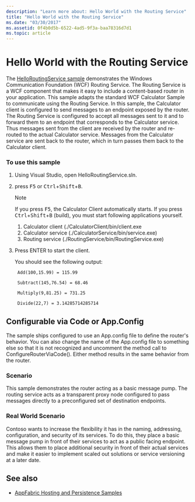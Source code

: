 ```yaml
---
description: "Learn more about: Hello World with the Routing Service"
title: "Hello World with the Routing Service"
ms.date: "03/30/2017"
ms.assetid: 0f4b0d5b-6522-4ad5-9f3a-baa78316d7d1
ms.topic: article
---
```

# Hello World with the Routing Service

The [HelloRoutingService sample](https://github.com/dotnet/samples/tree/main/framework/wcf) demonstrates the Windows Communication Foundation (WCF) Routing Service. The Routing Service is a WCF component that makes it easy to include a content-based router in your application. This sample adapts the standard WCF Calculator Sample to communicate using the Routing Service. In this sample, the Calculator client is configured to send messages to an endpoint exposed by the router. The Routing Service is configured to accept all messages sent to it and to forward them to an endpoint that corresponds to the Calculator service. Thus messages sent from the client are received by the router and re-routed to the actual Calculator service. Messages from the Calculator service are sent back to the router, which in turn passes them back to the Calculator client.

### To use this sample

1. Using Visual Studio, open HelloRoutingService.sln.

2. press <kbd>F5</kbd> or <kbd>Ctrl</kbd>+<kbd>Shift</kbd>+<kbd>B</kbd>.

    > [!NOTE]
    > If you press <kbd>F5</kbd>, the Calculator Client automatically starts. If you press <kbd>Ctrl</kbd>+<kbd>Shift</kbd>+<kbd>B</kbd> (build), you must start following applications yourself.
    >
    > 1. Calculator client (./CalculatorClient/bin/client.exe
    > 2. Calculator service (./CalculatorService/bin/service.exe)
    > 3. Routing service (./RoutingService/bin/RoutingService.exe)

3. Press ENTER to start the client.

     You should see the following output:

    ```console
     Add(100,15.99) = 115.99

     Subtract(145,76.54) = 68.46

     Multiply(9,81.25) = 731.25

     Divide(22,7) = 3.14285714285714
    ```

## Configurable via Code or App.Config

The sample ships configured to use an App.config file to define the router's behavior. You can also change the name of the App.config file to something else so that it is not recognized and uncomment the method call to ConfigureRouterViaCode(). Either method results in the same behavior from the router.

### Scenario

This sample demonstrates the router acting as a basic message pump. The routing service acts as a transparent proxy node configured to pass messages directly to a preconfigured set of destination endpoints.

### Real World Scenario

Contoso wants to increase the flexibility it has in the naming, addressing, configuration, and security of its services. To do this, they place a basic message pump in front of their services to act as a public facing endpoint. This allows them to place additional security in front of their actual services and make it easier to implement scaled out solutions or service versioning at a later date.

## See also

- [AppFabric Hosting and Persistence Samples](/previous-versions/appfabric/ff383418(v=azure.10))
